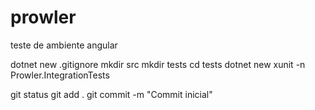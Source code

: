 # prowler
teste de ambiente angular

dotnet new .gitignore
mkdir src
mkdir tests
cd tests
dotnet new xunit -n Prowler.IntegrationTests


git status
git add .
git commit -m "Commit inicial"
